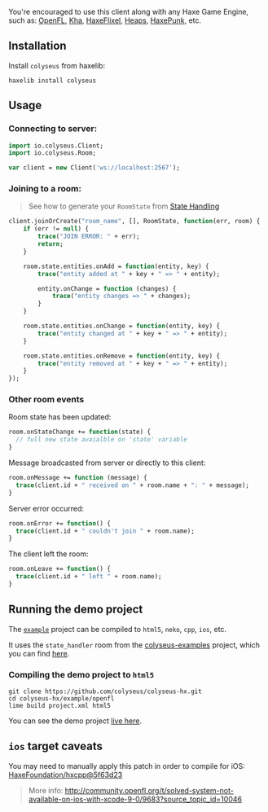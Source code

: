 You're encouraged to use this client along with any Haxe Game Engine, such as: [OpenFL](https://www.openfl.org/), [Kha](http://kha.tech/), [HaxeFlixel](http://haxeflixel.com/), [Heaps](https://heaps.io/), [HaxePunk](http://haxepunk.com/), etc.

## Installation

Install `colyseus` from haxelib:

```
haxelib install colyseus
```

## Usage

### Connecting to server:

```haxe
import io.colyseus.Client;
import io.colyseus.Room;

var client = new Client('ws://localhost:2567');
```

### Joining to a room:

> See how to generate your `RoomState` from [State Handling](/state/schema/#client-side-schema-generation)

```haxe
client.joinOrCreate("room_name", [], RoomState, function(err, room) {
    if (err != null) {
        trace("JOIN ERROR: " + err);
        return;
    }

    room.state.entities.onAdd = function(entity, key) {
        trace("entity added at " + key + " => " + entity);

        entity.onChange = function (changes) {
            trace("entity changes => " + changes);
        }
    }

    room.state.entities.onChange = function(entity, key) {
        trace("entity changed at " + key + " => " + entity);
    }

    room.state.entities.onRemove = function(entity, key) {
        trace("entity removed at " + key + " => " + entity);
    }
});
```

### Other room events

Room state has been updated:

```haxe
room.onStateChange += function(state) {
  // full new state avaialble on 'state' variable
}
```

Message broadcasted from server or directly to this client:

```haxe
room.onMessage += function (message) {
  trace(client.id + " received on " + room.name + ": " + message);
}
```

Server error occurred:

```haxe
room.onError += function() {
  trace(client.id + " couldn't join " + room.name);
}
```

The client left the room:

```haxe
room.onLeave += function() {
  trace(client.id + " left " + room.name);
}
```

## Running the demo project

The [`example`](https://github.com/colyseus/colyseus-hx/blob/master/example/openfl) project can be compiled to `html5`, `neko`, `cpp`, `ios`, etc.

It uses the `state_handler` room from the [colyseus-examples](https://github.com/colyseus/colyseus-examples) project, which you can find [here](https://github.com/colyseus/colyseus-examples/blob/master/rooms/02-state-handler.ts).

### Compiling the demo project to `html5`

```
git clone https://github.com/colyseus/colyseus-hx.git
cd colyseus-hx/example/openfl
lime build project.xml html5
```

You can see the demo project [live here](http://colyseus.io/colyseus-hx/).


## `ios` target caveats

You may need to manually apply this patch in order to compile for iOS: [HaxeFoundation/hxcpp@5f63d23](https://github.com/HaxeFoundation/hxcpp/commit/5f63d23768988ba2a4d4488843afab70d279a593)

> More info:
> http://community.openfl.org/t/solved-system-not-available-on-ios-with-xcode-9-0/9683?source_topic_id=10046
